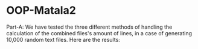 # OOP-Matala2

Part-A:
We have tested the three different methods of handling the calculation of the combined files's amount of lines, in a case of generating 10,000 random text files.
Here are the results:
